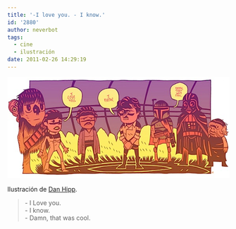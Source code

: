 ```yaml
---
title: '-I love you. - I know.'
id: '2880'
author: neverbot
tags:
  - cine
  - ilustración
date: 2011-02-26 14:29:19
---
```


![201102261427.jpg](./i-love-you-i-know/201102261427.jpg)

Ilustración de [Dan Hipp](http://mrhipp.blogspot.com/).

> \- I Love you.  
  \- I know.  
  \- Damn, that was cool.